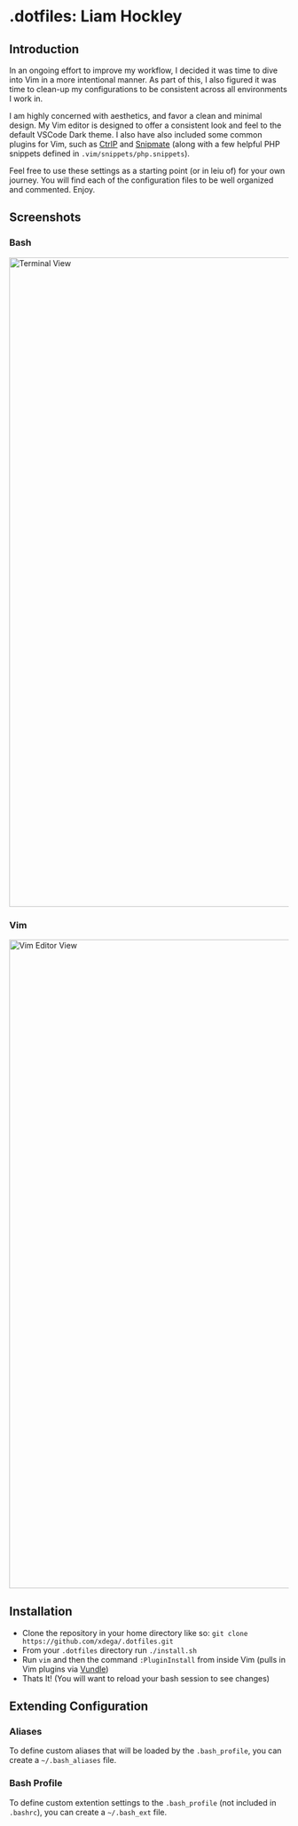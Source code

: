 # .dotfiles: Liam Hockley

## Introduction
In an ongoing effort to improve my workflow, I decided it was time to dive into Vim in a more intentional manner. As part of this, I also figured it was time to clean-up my configurations to be consistent across all environments I work in. 

I am highly concerned with aesthetics, and favor a clean and minimal design. My Vim editor is designed to offer a consistent look and feel to the default VSCode Dark theme. I also have also included some common plugins for Vim, such as [CtrlP](https://github.com/ctrlpvim/ctrlp.vim) and [Snipmate](https://github.com/garbas/vim-snipmate) (along with a few helpful PHP snippets defined in `.vim/snippets/php.snippets`). 

Feel free to use these settings as a starting point (or in leiu of) for your own journey. You will find each of the configuration files to be well organized and commented. Enjoy.

## Screenshots

### Bash

<img width="1171" alt="Terminal View" src="https://user-images.githubusercontent.com/8093386/29902847-43f19570-8dc6-11e7-8e46-4f9d6816bafd.png">

### Vim

<img width="1170" alt="Vim Editor View" src="https://user-images.githubusercontent.com/8093386/29902846-43d6aef4-8dc6-11e7-9fd3-7d55055ce392.png">

## Installation

- Clone the repository in your home directory like so: `git clone https://github.com/xdega/.dotfiles.git`
- From your `.dotfiles` directory run `./install.sh`
- Run `vim` and then the command `:PluginInstall` from inside Vim (pulls in Vim plugins via [Vundle](https://github.com/VundleVim/Vundle.vim))
- Thats It! (You will want to reload your bash session to see changes)

## Extending Configuration

### Aliases

To define custom aliases that will be loaded by the `.bash_profile`, you can create a `~/.bash_aliases` file.

### Bash Profile
To define custom extention settings to the `.bash_profile` (not included in `.bashrc`), you can create a `~/.bash_ext` file.
